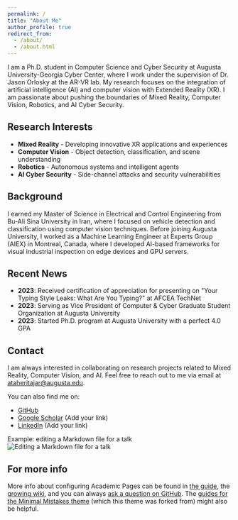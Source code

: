 ```yaml
---
permalink: /
title: "About Me"
author_profile: true
redirect_from: 
  - /about/
  - /about.html
---
```


I am a Ph.D. student in Computer Science and Cyber Security at Augusta University-Georgia Cyber Center, where I work under the supervision of Dr. Jason Orlosky at the AR-VR lab. My research focuses on the integration of artificial intelligence (AI) and computer vision with Extended Reality (XR). I am passionate about pushing the boundaries of Mixed Reality, Computer Vision, Robotics, and AI Cyber Security.

## Research Interests

* **Mixed Reality** - Developing innovative XR applications and experiences
* **Computer Vision** - Object detection, classification, and scene understanding
* **Robotics** - Autonomous systems and intelligent agents
* **AI Cyber Security** - Side-channel attacks and security vulnerabilities

## Background

I earned my Master of Science in Electrical and Control Engineering from Bu-Ali Sina University in Iran, where I focused on vehicle detection and classification using computer vision techniques. Before joining Augusta University, I worked as a Machine Learning Engineer at Experts Group (AIEX) in Montreal, Canada, where I developed AI-based frameworks for visual industrial inspection on edge devices and GPU servers.

## Recent News

* **2023**: Received certification of appreciation for presenting on "Your Typing Style Leaks: What Are You Typing?" at AFCEA TechNet
* **2023**: Serving as Vice President of Computer & Cyber Graduate Student Organization at Augusta University
* **2023**: Started Ph.D. program at Augusta University with a perfect 4.0 GPA

## Contact

I am always interested in collaborating on research projects related to Mixed Reality, Computer Vision, and AI. Feel free to reach out to me via email at ataheritajar@augusta.edu.

You can also find me on:
* [GitHub](https://github.com/taheritajar)
* [Google Scholar](#) (Add your link)
* [LinkedIn](#) (Add your link) 

Example: editing a Markdown file for a talk
![Editing a Markdown file for a talk](/images/editing-talk.png)

For more info
------
More info about configuring Academic Pages can be found in [the guide](https://academicpages.github.io/markdown/), the [growing wiki](https://github.com/academicpages/academicpages.github.io/wiki), and you can always [ask a question on GitHub](https://github.com/academicpages/academicpages.github.io/discussions). The [guides for the Minimal Mistakes theme](https://mmistakes.github.io/minimal-mistakes/docs/configuration/) (which this theme was forked from) might also be helpful.
